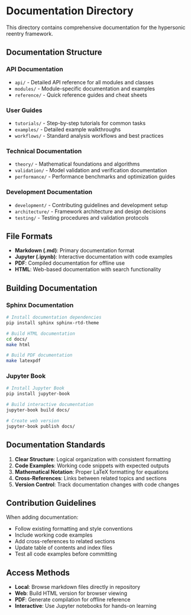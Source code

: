 # Documentation Directory

This directory contains comprehensive documentation for the hypersonic reentry framework.

## Documentation Structure

### API Documentation
- `api/` - Detailed API reference for all modules and classes
- `modules/` - Module-specific documentation and examples
- `reference/` - Quick reference guides and cheat sheets

### User Guides
- `tutorials/` - Step-by-step tutorials for common tasks
- `examples/` - Detailed example walkthroughs
- `workflows/` - Standard analysis workflows and best practices

### Technical Documentation
- `theory/` - Mathematical foundations and algorithms
- `validation/` - Model validation and verification documentation
- `performance/` - Performance benchmarks and optimization guides

### Development Documentation
- `development/` - Contributing guidelines and development setup
- `architecture/` - Framework architecture and design decisions
- `testing/` - Testing procedures and validation protocols

## File Formats

- **Markdown (.md)**: Primary documentation format
- **Jupyter (.ipynb)**: Interactive documentation with code examples
- **PDF**: Compiled documentation for offline use
- **HTML**: Web-based documentation with search functionality

## Building Documentation

### Sphinx Documentation
```bash
# Install documentation dependencies
pip install sphinx sphinx-rtd-theme

# Build HTML documentation
cd docs/
make html

# Build PDF documentation
make latexpdf
```

### Jupyter Book
```bash
# Install Jupyter Book
pip install jupyter-book

# Build interactive documentation
jupyter-book build docs/

# Create web version
jupyter-book publish docs/
```

## Documentation Standards

1. **Clear Structure**: Logical organization with consistent formatting
2. **Code Examples**: Working code snippets with expected outputs
3. **Mathematical Notation**: Proper LaTeX formatting for equations
4. **Cross-References**: Links between related topics and sections
5. **Version Control**: Track documentation changes with code changes

## Contribution Guidelines

When adding documentation:
- Follow existing formatting and style conventions
- Include working code examples
- Add cross-references to related sections
- Update table of contents and index files
- Test all code examples before committing

## Access Methods

- **Local**: Browse markdown files directly in repository
- **Web**: Build HTML version for browser viewing
- **PDF**: Generate compilation for offline reference
- **Interactive**: Use Jupyter notebooks for hands-on learning